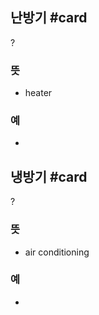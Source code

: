 ## 난방기 #card
?
### 뜻
- heater
### 예
-
<!--SR:!2024-10-14,3,250-->

## 냉방기 #card
?
### 뜻
- air conditioning
### 예
-
